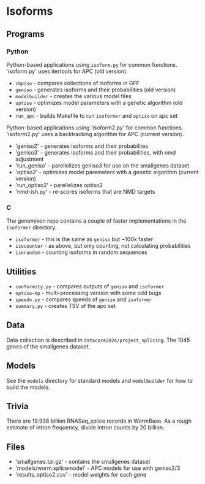 Isoforms
========

## Programs ##

### Python

Python-based applications using `isoform.py` for common functions.
'isoform.py' uses itertools for APC (old version).

+ `cmpiso` - compares collections of isoforms in GFF
+ `geniso` - generates isoforms and their probabilities (old version)
+ `modelbuilder` - creates the various model files
+ `optiso` - optimizes model parameters with a genetic algorithm (old version)
+ `run_apc` - builds Makefile to run `isoformer` and `optiso` on apc set

Python-based applications using 'isoform2.py' for common functions.
'isoform2.py' uses a backtracking algorithm for APC (current version).

+ 'geniso2' - generates isoforms and their probabilites
+ 'geniso3' - generates isoforms and their probabilities, with nmd adjustment
+ 'run_geniso' - parellelizes geniso3 for use on the smallgenes dataset
+ 'optiso2' - optimizes model paremeters with a genetic algorithm (current version)
+ 'run_optiso2' - parellelizes optiso2
+ 'nmd-ish.py' - re-scores isoforms that are NMD targets

### C

The genomikon repo contains a couple of faster implementations in the
`isoformer` directory.

+ `isoformer` - this is the same as `geniso` but ~100x faster
+ `isocounter` - as above, but only counting, not calculating probabilities
+ `isorandom` - counting isoforms in random sequences

## Utilities ##

+ `conformity.py` - compares outputs of `geniso` and `isoformer`
+ `optiso-mp` - multi-processing version with some odd bugs
+ `speedo.py` - compares speeds of `geniso` and `isoformer`
+ `summary.py` - creates TSV of the apc set

## Data ##

Data collection is described in `datacore2024/project_splicing`. The 1045 genes
of the smallgenes dataset.

## Models ##

See the `models` directory for standard models and `modelbuilder` for how to
build the models.

## Trivia ##

There are 19.938 billion RNASeq_splice records in WormBase. As a rough estimate
of intron frequency, divide intron counts by 20 billion.

## Files ##
+ 'smallgenes.tar.gz' - contains the smallgenes dataset
+ 'models/worm.splicemodel' - APC models for use with geniso2/3
+ 'results_optiso2.csv' - model weights for each gene
